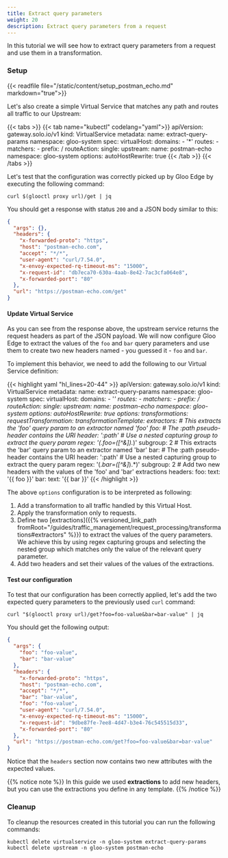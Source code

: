 ```yaml
---
title: Extract query parameters
weight: 20
description: Extract query parameters from a request
---
```


In this tutorial we will see how to extract query parameters from a request and use them in a transformation.

### Setup
{{< readfile file="/static/content/setup_postman_echo.md" markdown="true">}}

Let's also create a simple Virtual Service that matches any path and routes all traffic to our Upstream:

{{< tabs >}}
{{< tab name="kubectl" codelang="yaml">}}
apiVersion: gateway.solo.io/v1
kind: VirtualService
metadata:
  name: extract-query-params
  namespace: gloo-system
spec:
  virtualHost:
    domains:
    - '*'
    routes:
    - matchers:
       - prefix: /
      routeAction:
        single:
          upstream:
            name: postman-echo
            namespace: gloo-system
      options:
        autoHostRewrite: true
{{< /tab >}}
{{< /tabs >}}

Let's test that the configuration was correctly picked up by Gloo Edge by executing the following command:

```shell
curl $(glooctl proxy url)/get | jq
```

You should get a response with status `200` and a JSON body similar to this:

```json
{
  "args": {},
  "headers": {
    "x-forwarded-proto": "https",
    "host": "postman-echo.com",
    "accept": "*/*",
    "user-agent": "curl/7.54.0",
    "x-envoy-expected-rq-timeout-ms": "15000",
    "x-request-id": "db7eca70-630a-4aab-8e42-7ac3cfa064e8",
    "x-forwarded-port": "80"
  },
  "url": "https://postman-echo.com/get"
}
```

#### Update Virtual Service
As you can see from the response above, the upstream service returns the request headers as part of the JSON payload. We will now configure Gloo Edge to extract the values of the `foo` and `bar` query parameters and use them to create two new headers named - you guessed it - `foo` and `bar`.

To implement this behavior, we need to add the following to our Virtual Service definition:

{{< highlight yaml "hl_lines=20-44" >}}
apiVersion: gateway.solo.io/v1
kind: VirtualService
metadata:
  name: extract-query-params
  namespace: gloo-system
spec:
  virtualHost:
    domains:
    - '*'
    routes:
    - matchers:
       - prefix: /
      routeAction:
        single:
          upstream:
            name: postman-echo
            namespace: gloo-system
      options:
        autoHostRewrite: true
    options:
      transformations:
        requestTransformation:
          transformationTemplate:
            extractors:
              # This extracts the 'foo' query param to an extractor named 'foo'
              foo:
                # The :path pseudo-header contains the URI
                header: ':path'
                # Use a nested capturing group to extract the query param
                regex: '(.*foo=([^&]*).*)'
                subgroup: 2
              # This extracts the 'bar' query param to an extractor named 'bar'
              bar:
                # The :path pseudo-header contains the URI
                header: ':path'
                # Use a nested capturing group to extract the query param
                regex: '(.*bar=([^&]*).*)'
                subgroup: 2
            # Add two new headers with the values of the 'foo' and 'bar' extractions
            headers:
              foo:
                text: '{{ foo }}'
              bar:
                text: '{{ bar }}'
{{< /highlight >}}  

The above `options` configuration is to be interpreted as following:

1. Add a transformation to all traffic handled by this Virtual Host.
1. Apply the transformation only to requests.
1. Define two [extractions]({{% versioned_link_path fromRoot="/guides/traffic_management/request_processing/transformations#extractors" %}}) 
to extract the values of the query parameters. We achieve this by using regex capturing groups and selecting the nested group 
which matches only the value of the relevant query parameter.
1. Add two headers and set their values of the values of the extractions.

#### Test our configuration
To test that our configuration has been correctly applied, let's add the two expected query parameters to the previously 
used `curl` command:

```shell
curl "$(glooctl proxy url)/get?foo=foo-value&bar=bar-value" | jq
```

You should get the following output:

```json
{
  "args": {
    "foo": "foo-value",
    "bar": "bar-value"
  },
  "headers": {
    "x-forwarded-proto": "https",
    "host": "postman-echo.com",
    "accept": "*/*",
    "bar": "bar-value",
    "foo": "foo-value",
    "user-agent": "curl/7.54.0",
    "x-envoy-expected-rq-timeout-ms": "15000",
    "x-request-id": "9dbe87fe-7ee8-4d47-b3e4-76c545515d33",
    "x-forwarded-port": "80"
  },
  "url": "https://postman-echo.com/get?foo=foo-value&bar=bar-value"
}
```

Notice that the `headers` section now contains two new attributes with the expected values.

{{% notice note %}}
In this guide we used **extractions** to add new headers, but you can use the extractions you define in any template.
{{% /notice %}}

### Cleanup
To cleanup the resources created in this tutorial you can run the following commands:

```shell
kubectl delete virtualservice -n gloo-system extract-query-params
kubectl delete upstream -n gloo-system postman-echo
```
